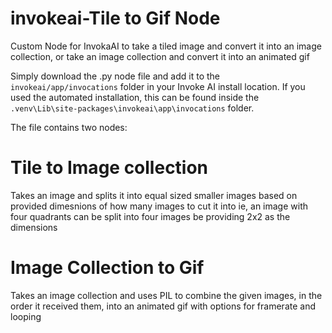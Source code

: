 # invokeai-Tile to Gif Node
Custom Node for InvokaAI to take a tiled image and convert it into an image collection, or take an image collection and convert it into an animated gif

Simply download the .py node file and add it to the `invokeai/app/invocations` folder in your Invoke AI install location. If you used the automated installation, this can be found inside the `.venv\Lib\site-packages\invokeai\app\invocations` folder. 

The file contains two nodes:
# Tile to Image collection
Takes an image and splits it into equal sized smaller images based on provided dimesnions of how many images to cut it into
ie, an image with four quadrants can be split into four images be providing 2x2 as the dimensions

# Image Collection to Gif
Takes an image collection and uses PIL to combine the given images, in the order it received them, into an animated gif with options for framerate and looping

